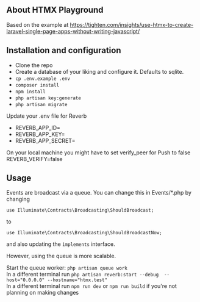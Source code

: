 ## About HTMX Playground

Based on the example at https://tighten.com/insights/use-htmx-to-create-laravel-single-page-apps-without-writing-javascript/


## Installation and configuration

- Clone the repo
- Create a database of your liking and configure it. Defaults to sqlite.
- `cp .env.example .env`
- `composer install`
- `npm install`
- `php artisan key:generate`
- `php artisan migrate`

Update your .env file for Reverb

- REVERB_APP_ID=
- REVERB_APP_KEY=
- REVERB_APP_SECRET=

On your local machine you might have to set verify_peer for Push to false
REVERB_VERIFY=false

## Usage
Events are broadcast via a queue. You can change this in Events/*.php by changing

`use Illuminate\Contracts\Broadcasting\ShouldBroadcast;`

to

`use Illuminate\Contracts\Broadcasting\ShouldBroadcastNow;`

and also updating the `implements` interface.

However, using the queue is more scalable.

Start the queue worker: `php artisan queue work`<br>
In a different terminal run `php artisan reverb:start --debug  --host="0.0.0.0" --hostname="htmx.test"`<br>
In a different terminal run `npm run dev` or `npm run build` if you're not planning on making changes

